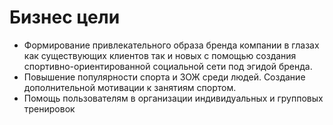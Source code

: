 # Бизнес цели
* Формирование привлекательного образа бренда компании в глазах как существующих клиентов
  так и новых с помощью создания спортивно-ориентированной социальной сети под эгидой бренда.
* Повышение популярности спорта и ЗОЖ среди людей. Создание дополнительной мотивации к занятиям спортом.
* Помощь пользователям в организации индивидуальных и групповых тренировок